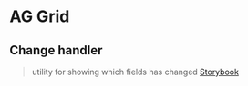 # AG Grid

## Change handler

> utility for showing which fields has changed
[Storybook](https://equinor.github.io/fusion-react-components/?path=/docs/examples-ag-grid-utils--change-handler)

